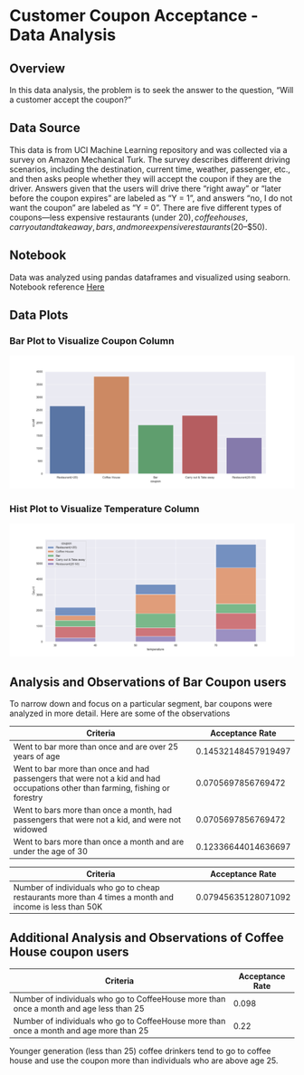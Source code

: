 # Customer Coupon Acceptance - Data Analysis


## Overview

In this data analysis, the problem is to seek the answer to the question, “Will a customer accept the coupon?” 

## Data Source

This data is from  UCI Machine Learning repository and was collected via a survey on Amazon Mechanical Turk. The survey describes different driving scenarios, including the destination, current time, weather, passenger, etc., and then asks people whether they will accept the coupon if they are the driver. Answers given that the users will drive there “right away” or “later before the coupon expires” are labeled as “Y = 1”, and answers “no, I do not want the coupon” are labeled as “Y = 0”. There are five different types of coupons—less expensive restaurants (under $20), coffee houses, carry out and take away, bars, and more expensive restaurants ($20–$50).

## Notebook

Data was analyzed using pandas dataframes and visualized using seaborn. Notebook reference  [Here](https://github.com/maskbit/CustomerCoupons/blob/main/notebook/prompt.ipynb)

## Data Plots

### Bar Plot to Visualize Coupon Column
![bar plot to visualize the coupon column](/images/barcoupons.png "bar plot to visualize the coupon column")

### Hist Plot to Visualize Temperature Column
![Hist plot to visualize the temperature column](/images/temperature.png "Hist plot to visualize the temperature column")




## Analysis and Observations of Bar Coupon users

To narrow down and focus on a particular segment, bar coupons were analyzed in more detail. Here are some of the observations

Criteria     | Acceptance Rate
-------- | -----
Went to bar more than once and are over 25 years of age | 0.14532148457919497
Went to bar more than once and had passengers that were not a kid and had occupations other than farming, fishing or forestry | 0.0705697856769472
Went to bars more than once a month, had passengers that were not a kid, and were not widowed| 0.0705697856769472
Went to bars more than once a month and are under the age of 30| 0.12336644014636697

Criteria     | Acceptance Rate
-------- | -----
Number of individuals who go to cheap restaurants more than 4 times a month and income is less than 50K | 0.07945635128071092


## Additional Analysis and Observations of Coffee House coupon users
 

Criteria     | Acceptance Rate
-------- | -----
Number of individuals who go to CoffeeHouse more than once a month and age less than 25 | 0.098
Number of individuals who go to CoffeeHouse more than once a month and age more than 25    | 0.22


Younger generation (less than 25) coffee drinkers tend to go to coffee house and use the coupon more than individuals who are above age 25.
